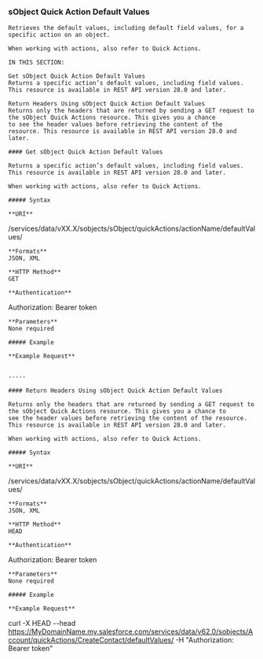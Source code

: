 ### sObject Quick Action Default Values

```
Retrieves the default values, including default field values, for a specific action on an object.

When working with actions, also refer to Quick Actions.

IN THIS SECTION:

Get sObject Quick Action Default Values
Returns a specific action’s default values, including field values. This resource is available in REST API version 28.0 and later.

Return Headers Using sObject Quick Action Default Values
Returns only the headers that are returned by sending a GET request to the sObject Quick Actions resource. This gives you a chance
to see the header values before retrieving the content of the resource. This resource is available in REST API version 28.0 and later.

#### Get sObject Quick Action Default Values

Returns a specific action’s default values, including field values. This resource is available in REST API version 28.0 and later.

When working with actions, also refer to Quick Actions.

##### Syntax

**URI**
```
  /services/data/vXX.X/sobjects/sObject/quickActions/actionName/defaultValues/

```
**Formats**
JSON, XML

**HTTP Method**
GET

**Authentication**
```
  Authorization: Bearer token

```
**Parameters**
None required

##### Example

**Example Request**


-----

#### Return Headers Using sObject Quick Action Default Values

Returns only the headers that are returned by sending a GET request to the sObject Quick Actions resource. This gives you a chance to
see the header values before retrieving the content of the resource. This resource is available in REST API version 28.0 and later.

When working with actions, also refer to Quick Actions.

##### Syntax

**URI**
```
  /services/data/vXX.X/sobjects/sObject/quickActions/actionName/defaultValues/

```
**Formats**
JSON, XML

**HTTP Method**
HEAD

**Authentication**
```
  Authorization: Bearer token

```
**Parameters**
None required

##### Example

**Example Request**
```
  curl -X HEAD --head
  https://MyDomainName.my.salesforce.com/services/data/v62.0/sobjects/Account/quickActions/CreateContact/defaultValues/
   -H "Authorization: Bearer token"
